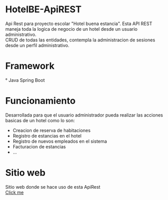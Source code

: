 # HotelBE-ApiREST
Api Rest para proyecto escolar "Hotel buena estancia".
Esta API REST maneja toda la logica de negocio de un hotel desde un usuario administrativo. <br>
CRUD de todas las entidades, contempla la administracion de sesiones desde un perfil administrativo.<br>
# Framework
° Java Spring Boot
# Funcionamiento
Desarrollada para que el usuario administrador pueda realizar las acciones basicas de un hotel como lo son: <br>
<ul>
  <li>Creacion de reserva de habitaciones</li>
  <li>Registro de estancias en el hotel</li>
  <li>Registro de nuevos empleados en el sistema</li>
  <li>Facturacion de estancias</li>
  <li>...</li>
</ul>

# Sitio web
Sitio web donde se hace uso de esta ApiRest <br>
<a href="https://hotel-buena-estancia.vercel.app/#/landing">Click me</a>
